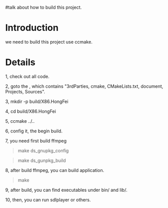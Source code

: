 #talk about how to build this project.

# Introduction #
we need to build this project use ccmake.


# Details #

1, check out all code.

2, goto the <root source code directory>, which contains "3rdParties, cmake, CMakeLists.txt, document, Projects, Sources".

3, mkdir -p build/X86.HongFei

4, cd build/X86.HongFei

5, ccmake ../..

6, config it, the begin build.

7, you need first build ffmpeg
> make ds\_gnupkg\_config

> make ds\_gunpkg\_build

8, after build ffmpeg, you can build application.
> make

9, after build, you can find executables under bin/ and lib/.

10, then, you can run sdlplayer or others.